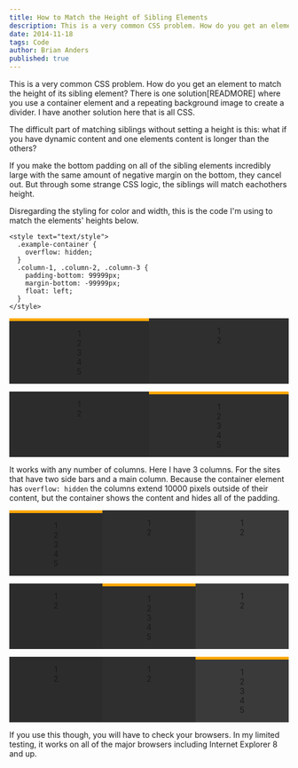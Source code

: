 ```yaml
---
title: How to Match the Height of Sibling Elements
description: This is a very common CSS problem. How do you get an element to match the height of its sibling element?
date: 2014-11-18
tags: Code
author: Brian Anders
published: true
---
```


<style>
  .example-container {
    overflow: hidden;
    margin-top: 1em;
  }
  .tall {
    border-top: 5px solid #FFA700;
  }
  .column-1 {
    background: #2C2C2C;
  }
  .column-2 {
    background: #2F2F2F;
  }
  .column-3 {
    background: #3A3A3A;
  }
  .column-1, .column-2, .column-3 {
    padding-bottom: 99999px;
    margin-bottom: -99999px;
    float: left;
  }
  .example-1 .column-1, .example-1 .column-2 {
    width: 50%;
  }
  .example-2 .column-1, .example-2 .column-2, .example-2 .column-3 {
    width: 33.33333%;
  }
  ul {
    margin: 0;
    padding-top: 1em;
    padding-bottom: 1em;
    list-style: none;
    padding-left: 0;
    text-align: center;
  }
</style>


This is a very common CSS problem. How do you get an element to match the height of its sibling element? There is one solution[READMORE] where you use a container element and a repeating background image to create a divider. I have another solution here that is all CSS.

The difficult part of matching siblings without setting a height is this: what if you have dynamic content and one elements content is longer than the others?

If you make the bottom padding on all of the sibling elements incredibly large with the same amount of negative margin on the bottom, they cancel out. But through some strange CSS logic, the siblings will match eachothers height.

Disregarding the styling for color and width, this is the code I'm using to match the elements' heights below.


    <style text="text/style">
      .example-container {
        overflow: hidden;
      }
      .column-1, .column-2, .column-3 {
        padding-bottom: 99999px;
        margin-bottom: -99999px;
        float: left;
      }
    </style>


<div class="example-container example-1">
  <div class="column-1 tall">
    <ul>
      <li>1</li>
      <li>2</li>
      <li>3</li>
      <li>4</li>
      <li>5</li>
    </ul>
  </div>
  <div class="column-2">
    <ul>
      <li>1</li>
      <li>2</li>
    </ul>
  </div>
</div>

<div class="example-container example-1">
  <div class="column-1">
    <ul>
      <li>1</li>
      <li>2</li>
    </ul>
  </div>
  <div class="column-2 tall">
    <ul>
      <li>1</li>
      <li>2</li>
      <li>3</li>
      <li>4</li>
      <li>5</li>
    </ul>
  </div>
</div>


It works with any number of columns. Here I have 3 columns. For the sites that have two side bars and a main column. Because the container element has `overflow: hidden` the columns extend 10000 pixels outside of their content, but the container shows the content and hides all of the padding.


<div class="example-container example-2">
  <div class="column-1 tall">
    <ul>
      <li>1</li>
      <li>2</li>
      <li>3</li>
      <li>4</li>
      <li>5</li>
    </ul>
  </div>
  <div class="column-2">
    <ul>
      <li>1</li>
      <li>2</li>
    </ul>
  </div>
  <div class="column-3">
    <ul>
      <li>1</li>
      <li>2</li>
    </ul>
  </div>
</div>

<div class="example-container example-2">
  <div class="column-1">
    <ul>
      <li>1</li>
      <li>2</li>
    </ul>
  </div>
  <div class="column-2 tall">
    <ul>
      <li>1</li>
      <li>2</li>
      <li>3</li>
      <li>4</li>
      <li>5</li>
    </ul>
  </div>
  <div class="column-3">
    <ul>
      <li>1</li>
      <li>2</li>
    </ul>
  </div>
</div>

<div class="example-container example-2">
  <div class="column-1">
    <ul>
      <li>1</li>
      <li>2</li>
    </ul>
  </div>
  <div class="column-2">
    <ul>
      <li>1</li>
      <li>2</li>
    </ul>
  </div>
  <div class="column-3 tall">
    <ul>
      <li>1</li>
      <li>2</li>
      <li>3</li>
      <li>4</li>
      <li>5</li>
    </ul>
  </div>
</div>


If you use this though, you will have to check your browsers. In my limited testing, it works on all of the major browsers including Internet Explorer 8 and up.
